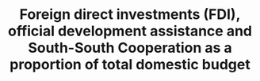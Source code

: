 ---
data_non_statistical: true
goal_meta_link: http://unstats.un.org/sdgs/files/metadata-compilation/Metadata-Goal-17.pdf
goal_meta_link_page: 9
graph: null
graph_status_notes: Assigned
graph_title: Foreign direct investments (FDI), official development assistance and
  South-South Cooperation as a proportion of total domestic budget
graph_type: null
graph_type_description: null
has_metadata: false
indicator: 17.3.1
indicator_name: Foreign direct investments (FDI), official development assistance
  and South-South Cooperation as a proportion of total domestic budget
indicator_variable: null
layout: indicator
permalink: /17-3-1/
published: true
reporting_status: notstarted
sdg_goal: 17
source_notes: null
source_title: null
target: Mobilize additional financial resources for developing countries from multiple
  sources.
target_id: '17.3'
title: Foreign direct investments (FDI), official development assistance and South-South
  Cooperation as a proportion of total domestic budget
un_custodial_agency: OECD UNCTAD
un_designated_tier: '1'
variable_description: null
variable_notes: null
---